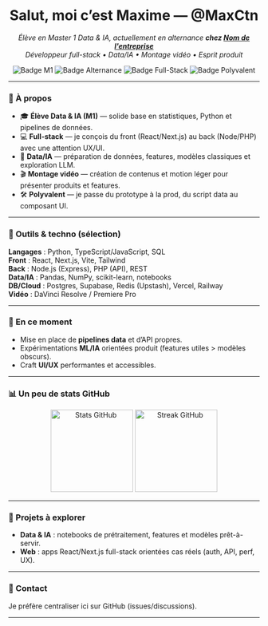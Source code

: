 <!-- Bannière animée (typing SVG) -->

<h1 align="center">Salut, moi c’est Maxime — @MaxCtn</h1>

<p align="center">
  <em>Élève en Master 1 Data & IA, actuellement en alternance <strong>chez <u>Nom de l'entreprise</u></strong></em><br/>
  <em>Développeur full-stack • Data/IA • Montage vidéo • Esprit produit</em>
</p>

<p align="center">
  <img alt="Badge M1" src="https://img.shields.io/badge/Master%201-Data%20%26%20IA-0a0a0a?style=for-the-badge">
  <img alt="Badge Alternance" src="https://img.shields.io/badge/Alternance-Active-0a0a0a?style=for-the-badge">
  <img alt="Badge Full-Stack" src="https://img.shields.io/badge/Stack-Full%E2%80%91Stack-0a0a0a?style=for-the-badge">
  <img alt="Badge Polyvalent" src="https://img.shields.io/badge/Polyvalent-Dev%20%E2%80%A2%20Data%20%E2%80%A2%20Vid%C3%A9o-0a0a0a?style=for-the-badge">
</p>

---

### 🧭 À propos
- 🎓 **Élève Data & IA (M1)** — solide base en statistiques, Python et pipelines de données.
- 💻 **Full-stack** — je conçois du front (React/Next.js) au back (Node/PHP) avec une attention UX/UI.
- 🧠 **Data/IA** — préparation de données, features, modèles classiques et exploration LLM.
- 🎬 **Montage vidéo** — création de contenus et motion léger pour présenter produits et features.
- 🛠️ **Polyvalent** — je passe du prototype à la prod, du script data au composant UI.

---

### 🧰 Outils & techno (sélection)
<!-- Ajoute/enlève librement -->
**Langages** : Python, TypeScript/JavaScript, SQL  
**Front** : React, Next.js, Vite, Tailwind  
**Back** : Node.js (Express), PHP (API), REST  
**Data/IA** : Pandas, NumPy, scikit-learn, notebooks  
**DB/Cloud** : Postgres, Supabase, Redis (Upstash), Vercel, Railway  
**Vidéo** : DaVinci Resolve / Premiere Pro

---

### 🔭 En ce moment
- Mise en place de **pipelines data** et d’API propres.
- Expérimentations **ML/IA** orientées produit (features utiles > modèles obscurs).
- Craft **UI/UX** performantes et accessibles.

---

### 📊 Un peu de stats GitHub
<p align="center">
  <img height="165" src="https://github-readme-stats.vercel.app/api?username=MaxCtn&show_icons=true&hide_title=true&hide_border=true&theme=transparent" alt="Stats GitHub"/>
  <img height="165" src="https://github-readme-streak-stats.herokuapp.com?user=MaxCtn&hide_border=true&theme=transparent" alt="Streak GitHub"/>
</p>

<!-- Animation “snake” optionnelle : nécessite un workflow GitHub Actions (à activer plus tard)
<p align="center">
  <img src="https://raw.githubusercontent.com/Platane/snk/output/github-contribution-grid-snake-dark.svg" alt="snake animation"/>
</p>
-->

---

### 🚀 Projets à explorer
- **Data & IA** : notebooks de prétraitement, features et modèles prêt-à-servir.
- **Web** : apps React/Next.js full-stack orientées cas réels (auth, API, perf, UX).

---

### 🤝 Contact
Je préfère centraliser ici sur GitHub (issues/discussions).  
<!-- Pas d’e-mail, pas de LinkedIn comme demandé -->

---

